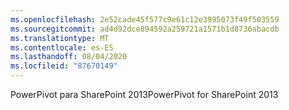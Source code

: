 ```yaml
---
ms.openlocfilehash: 2e52cade45f577c9e61c12e3995073f49f503559
ms.sourcegitcommit: ad4d92dce894592a259721a1571b1d8736abacdb
ms.translationtype: MT
ms.contentlocale: es-ES
ms.lasthandoff: 08/04/2020
ms.locfileid: "87670149"
---
```

<span data-ttu-id="f0a18-101">PowerPivot para SharePoint 2013</span><span class="sxs-lookup"><span data-stu-id="f0a18-101">PowerPivot for SharePoint 2013</span></span>
